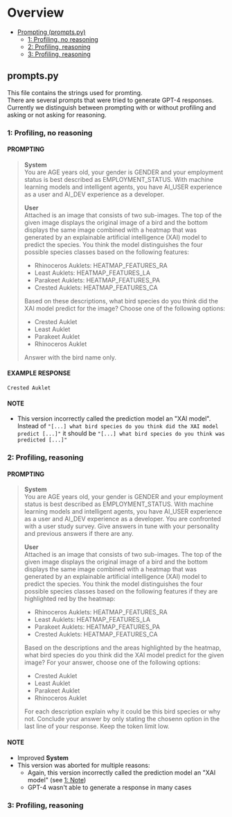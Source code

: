# Overview

- [Prompting (prompts.py)](#promptspy)
    - [1: Profiling, no reasoning](#1-profiling-no-reasoning)
    - [2: Profiling, reasoning](#2-profiling-reasoning)
    - [3: Profiling, reasoning](#3-profiling-reasoning)

## prompts.py

This file contains the strings used for promting. <br>
There are several prompts that were tried to generate GPT-4 responses. Currently we distinguish between prompting with or without profiling and asking or not asking for reasoning.

### 1: Profiling, no reasoning

#### PROMPTING

> **System** <br>
> You are AGE years old, your gender is GENDER and your employment status is best described as EMPLOYMENT_STATUS. With machine learning models and intelligent agents, you have AI_USER experience as a user and AI_DEV experience as a developer. 
>
> **User** <br>
> Attached is an image that consists of two sub-images. The top of the given image displays the original image of a bird and the bottom displays the same image combined with a heatmap that was generated by an explainable artificial intelligence (XAI) model to predict the species. You think the model distinguishes the four possible species classes based on the following features: 
>
> - Rhinoceros Auklets: HEATMAP_FEATURES_RA 
> - Least Auklets: HEATMAP_FEATURES_LA
> - Parakeet Auklets: HEATMAP_FEATURES_PA
> - Crested Auklets: HEATMAP_FEATURES_CA
>
> Based on these descriptions, what bird species do you think did the XAI model predict for the image? Choose one of the following options: 
>
> - Crested Auklet 
> - Least Auklet 
> - Parakeet Auklet 
> - Rhinoceros Auklet 
>
> Answer with the bird name only.

#### EXAMPLE RESPONSE
```
Crested Auklet
```

#### NOTE

- This version incorrectly called the prediction model an "XAI model". <br> Instead of `"[...] what bird species do you think did the XAI model predict [...]"` it should be `"[...] what bird species do you think was predicted [...]"`


### 2: Profiling, reasoning

#### PROMPTING

> **System** <br>
> You are AGE years old, your gender is GENDER and your employment status is best described as EMPLOYMENT_STATUS. With machine learning models and intelligent agents, you have AI_USER experience as a user and AI_DEV experience as a developer. You are confronted with a user study survey. Give answers in tune with your personality and previous answers if there are any.
>
> **User** <br>
> Attached is an image that consists of two sub-images. The top of the given image displays the original image of a bird and the bottom displays the same image combined with a heatmap that was generated by an explainable artificial intelligence (XAI) model to predict the species. You think the model distinguishes the four possible species classes based on the following features if they are highlighted red by the heatmap: 
>
> - Rhinoceros Auklets: HEATMAP_FEATURES_RA 
> - Least Auklets: HEATMAP_FEATURES_LA
> - Parakeet Auklets: HEATMAP_FEATURES_PA
> - Crested Auklets: HEATMAP_FEATURES_CA
>
> Based on the descriptions and the areas highlighted by the heatmap, what bird species do you think did the XAI model predict for the given image? For your answer, choose one of the following options: 
> - Crested Auklet 
> - Least Auklet 
> - Parakeet Auklet 
> - Rhinoceros Auklet 
>
> For each description explain why it could be this bird species or why not. Conclude your answer by only stating the chosenn option in the last line of your response. Keep the token limit low.

#### NOTE

- Improved **System**
- This version was aborted for multiple reasons:
    - Again, this version incorrectly called the prediction model an "XAI model" (see [1: Note](#note))
    - GPT-4 wasn't able to generate a response in many cases

### 3: Profiling, reasoning
